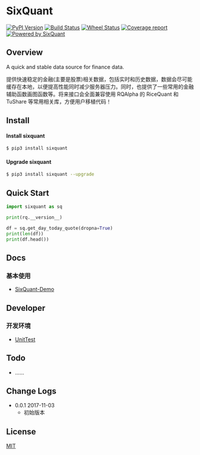 # SixQuant

[![PyPI Version](https://img.shields.io/pypi/v/sixquant.svg)](https://pypi.python.org/pypi/sixquant)
[![Build Status](https://img.shields.io/travis/SixQuant/sixquant/master.svg)](https://travis-ci.org/SixQuant/sixquant)
[![Wheel Status](https://img.shields.io/badge/wheel-yes-brightgreen.svg)](https://pypi.python.org/pypi/sixquant)
[![Coverage report](https://img.shields.io/codecov/c/github/SixQuant/sixquant/master.svg)](https://codecov.io/github/SixQuant/sixquant?branch=master)
[![Powered by SixQuant](https://img.shields.io/badge/powered%20by-SixQuant-orange.svg?style=flat&colorA=E1523D&colorB=007D8A)](https://sixquant.cn)

## Overview
A quick and stable data source for finance data.

提供快速稳定的金融(主要是股票)相关数据，包括实时和历史数据，数据会尽可能缓存在本地，以便提高性能同时减少服务器压力。同时，也提供了一些常用的金融辅助函数画图函数等。将来接口会全面兼容使用 RQAlpha 的 RiceQuant 和 TuShare 等常用相关库，方便用户移植代码！

## Install

#### Install sixquant
```bash
$ pip3 install sixquant
```

#### Upgrade sixquant
```bash
$ pip3 install sixquant --upgrade
```

## Quick Start

```python
import sixquant as sq

print(rq.__version__)

df = sq.get_day_today_quote(dropna=True)
print(len(df))
print(df.head())
```

## Docs

### 基本使用
* [SixQuant-Demo](docs/demo/SixQuant-Demo.ipynb)

## Developer

### 开发环境
* [UnitTest](docs/developer/unittest.md)

## Todo

* ......

## Change Logs
* 0.0.1 2017-11-03 
  - 初始版本

## License

[MIT](https://tldrlegal.com/license/mit-license)

